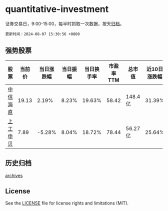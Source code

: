 # quantitative-investment

证券交易日，9:00-15:00，每半时抓取一次数据，按天[归档](archives)。

`更新时间：2024-08-07 15:30:56 +0800`

## 强势股票

|股票|当前价|当日涨跌幅|当日振幅|当日换手率|市盈率TTM|总市值|近10日涨跌幅|
|----|----|----|----|----|----|----|----|
|[中信海直](https://xueqiu.com/S/SZ000099)|19.13|2.19%|8.23%|19.63%|58.42|148.4亿|31.39%|
|[上工申贝](https://xueqiu.com/S/SH600843)|7.89|-5.28%|8.04%|18.72%|78.44|56.27亿|25.64%|

## 历史归档

[archives](archives)

## License

See the [LICENSE](LICENSE) file for license rights and limitations (MIT).